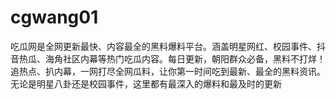 # cgwang01
吃瓜网是全网更新最快、内容最全的黑料爆料平台。涵盖明星网红、校园事件、抖音热瓜、海角社区内幕等热门吃瓜内容。每日更新，朝阳群众必备，黑料不打烊！追热点、扒内幕，一网打尽全网瓜料，让你第一时间吃到最新、最全的黑料资讯。无论是明星八卦还是校园事件，这里都有最深入的爆料和最及时的更新
